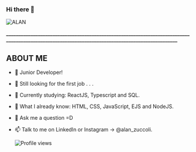 ### Hi there 👋


![ALAN](https://github.com/AlanZuccoli/AlanZuccoli/assets/78103091/518da0bf-cc5c-4f55-bed5-eae04f603537)



**_________________________________________________________________________________________________________________________________________________**

## ABOUT ME 

- 🤏 Junior Developer!

- 🔭 Still looking for the first job . . .

- 🌱 Currently studying: ReactJS, Typescript and SQL.

- 🌲 What I already know: HTML, CSS, JavaScript, EJS and NodeJS.

- 💬 Ask me a question =D

- 📫 Talk to me on LinkedIn or Instagram -> @alan_zuccoli.

  <p align="left"> <img src="https://komarev.com/ghpvc/?username=AlanZuccoli&color=yellow" alt="Profile views" /> </p>
